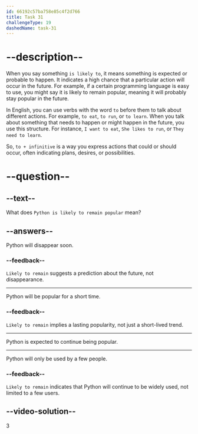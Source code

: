 ```yaml
---
id: 66192c57ba758e85c4f2d766
title: Task 31
challengeType: 19
dashedName: task-31
---
```


# --description--

When you say something `is likely to`, it means something is expected or probable to happen. It indicates a high chance that a particular action will occur in the future. For example, if a certain programming language is easy to use, you might say it is likely to remain popular, meaning it will probably stay popular in the future.

In English, you can use verbs with the word `to` before them to talk about different actions. For example, `to eat`, `to run`, or `to learn`. When you talk about something that needs to happen or might happen in the future, you use this structure. For instance, `I want to eat`, `She likes to run`, or `They need to learn`.

So, `to + infinitive` is a way you express actions that could or should occur, often indicating plans, desires, or possibilities.

# --question--

## --text--

What does `Python is likely to remain popular` mean?

## --answers--

Python will disappear soon.

### --feedback--

`Likely to remain` suggests a prediction about the future, not disappearance.

---

Python will be popular for a short time.

### --feedback--

`Likely to remain` implies a lasting popularity, not just a short-lived trend.

---

Python is expected to continue being popular.

---

Python will only be used by a few people.

### --feedback--

`Likely to remain` indicates that Python will continue to be widely used, not limited to a few users.

## --video-solution--

3
